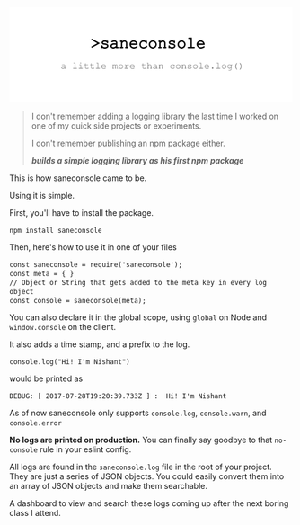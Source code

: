 <img src="https://github.com/nshntarora/saneconsole/blob/master/logo.png?raw=true" />

<blockquote>
I don't remember adding a logging library the last time I worked on one of my quick side projects or experiments.

I don't remember publishing an npm package either.

***builds a simple logging library as his first npm package***
</blockquote>

This is how saneconsole came to be.


Using it is simple.

First, you'll have to install the package.

```
npm install saneconsole
```

Then, here's how to use it in one of your files

```
const saneconsole = require('saneconsole');
const meta = { }
// Object or String that gets added to the meta key in every log object 
const console = saneconsole(meta);
```

You can also declare it in the global scope, using `global` on Node and `window.console` on the client.

It also adds a time stamp, and a prefix to the log.
```
console.log("Hi! I'm Nishant")
```
would be printed as
```
DEBUG: [ 2017-07-28T19:20:39.733Z ] :  Hi! I'm Nishant
```

As of now saneconsole only supports `console.log`, `console.warn`, and `console.error`

**No logs are printed on production.** You can finally say goodbye to that `no-console` rule in your eslint config.

All logs are found in the `saneconsole.log` file in the root of your project. They are just a series of JSON objects. You could easily convert them into an array of JSON objects and make them searchable.

A dashboard to view and search these logs coming up after the next boring class I attend.
